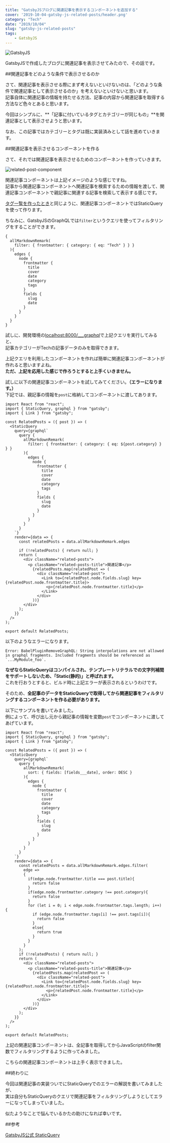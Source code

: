 ```yaml
---
title: "GatsbyJSブログに関連記事を表示するコンポーネントを追加する"
cover: '2019-10-04-gatsby-js-related-posts/header.png'
category: "Tech"
date: "2019/10/04"
slug: "gatsby-js-related-posts"
tags:
    - GatsbyJS
---
```


![GatsbyJS](./gatsby.png)

GatsbyJSで作成したブログに関連記事を表示させてみたので、その話です。 

##関連記事をどのような条件で表示させるのか

さて、関連記事を表示させる際にまず考えないといけないのは、「どのような条件で関連記事として表示させるのか」を考えないといけないと思います。  
記事自体に関連記事の情報を持たせる方法、記事の内容から関連記事を取得する方法など色々とあると思います。

今回はシンプルに、**「記事に付いているタグとカテゴリーが同じもの」**を関連記事として表示させようと思います。

なお、この記事ではカテゴリーとタグは既に実装済みとして話を進めていきます。

##関連記事を表示させるコンポーネントを作る

さて、それでは関連記事を表示させるためのコンポーネントを作っていきます。  

![related-post-component](./related-post-component.png)

関連記事コンポーネントは上記イメージのような感じですね。  
記事から関連記事コンポーネントへ関連記事を検索するための情報を渡して、関連記事コンポーネントで親記事に関連する記事を検索して表示する感じです。  

[タグ一覧を作ったとき](gatsby-js-tags/)と同じように、関連記事コンポーネントではStaticQueryを使って作ります。 

ちなみに、GatsbyJSのGraphQLでは`filter`というクエリを使ってフィルタリングをすることができます。

```
{
  allMarkdownRemark(
    filter: { frontmatter: { category: { eq: "Tech" } } }
  ){
    edges {
      node {
        frontmatter {
          title
          cover
          date
          category
          tags
        }
        fields {
          slug
          date
        }
      }
    }
  }
}
```

試しに、開発環境の[localhost:8000/___graphql](http://localhost:8000/___graphql)で上記クエリを実行してみると、  
記事カテゴリーがTechの記事データのみを取得できます。

上記クエリを利用したコンポーネントを作れば簡単に関連記事コンポーネントが作れると思いますよね。  
**ただ、上記を応用した感じで作ろうとすると上手くいきません。**

試しに以下の関連記事コンポーネントを試してみてください。**（エラーになります。）**  
下記では、親記事の情報を`post`に格納してコンポーネントに渡してあります。

```
import React from "react";
import { StaticQuery, graphql } from "gatsby";
import { Link } from "gatsby";

const RelatedPosts = ({ post }) => (
  <StaticQuery
    query={graphql`
      query {
        allMarkdownRemark(
          filter: { frontmatter: { category: { eq: ${post.category} } } }
        ){
          edges {
            node {
              frontmatter {
                title
                cover
                date
                category
                tags
              }
              fields {
                slug
                date
              }
            }
          }
        }
      }
    `}
    render={data => {
      const relatedPosts = data.allMarkdownRemark.edges

      if (!relatedPosts) { return null; }
      return (
        <div className="related-posts">
          <p className="related-posts-title">関連記事</p>
            {relatedPosts.map(relatedPost => (
              <div className="related-post">
                <Link to={relatedPost.node.fields.slug} key={relatedPost.node.frontmatter.title}>
                  <p>{relatedPost.node.frontmatter.title}</p>
                </Link>
              </div>
            ))}
        </div>
      );
    }}
  />
);

export default RelatedPosts;
```

以下のようなエラーになります。

```
Error: BabelPluginRemoveGraphQL: String interpolations are not allowed in graphql fragments. Included fragments should be referenced as `...MyModule_foo`.
```

**なぜならStaticQueryはコンパイルされ、テンプレートリテラルでの文字列補間をサポートしないため、「Static(静的)」と呼ばれます。**   
これを行おうとすると、ビルド時に上記エラーが表示されるというわけです。

そのため、**全記事のデータをStaticQueryで取得してから関連記事をフィルタリングするコンポーネントを作る必要があります。**

以下にサンプルを書いてみました。  
例によって、呼び出し元から親記事の情報を変数`post`でコンポーネントに渡してあげています。

```
import React from "react";
import { StaticQuery, graphql } from "gatsby";
import { Link } from "gatsby";

const RelatedPosts = ({ post }) => (
  <StaticQuery
    query={graphql`
      query {
        allMarkdownRemark(
          sort: { fields: [fields___date], order: DESC }
        ){
          edges {
            node {
              frontmatter {
                title
                cover
                date
                category
                tags
              }
              fields {
                slug
                date
              }
            }
          }
        }
      }
    `}
    render={data => {
      const relatedPosts = data.allMarkdownRemark.edges.filter(
        edge => 
        {
          if(edge.node.frontmatter.title === post.title){
            return false
          }
          if(edge.node.frontmatter.category !== post.category){
            return false
          }
          for (let i = 0; i < edge.node.frontmatter.tags.length; i++) {
            if (edge.node.frontmatter.tags[i] !== post.tags[i]){
              return false
            }
            else{
              return true
            }
          }
        }
      );
      if (!relatedPosts) { return null; }
      return (
        <div className="related-posts">
          <p className="related-posts-title">関連記事</p>
            {relatedPosts.map(relatedPost => (
              <div className="related-post">
                <Link to={relatedPost.node.fields.slug} key={relatedPost.node.frontmatter.title}>
                  <p>{relatedPost.node.frontmatter.title}</p>
                </Link>
              </div>
            ))}
        </div>
      );
    }}
  />
);

export default RelatedPosts;

```

上記の関連記事コンポーネントは、全記事を取得してからJavaScriptのfilter関数でフィルタリングするように作ってみました。

こちらの関連記事コンポーネントは上手く表示できました。

##終わりに

今回は関連記事の実装ついでにStaticQueryでのエラーの解説を書いてみましたが、  
実は自分もStaticQueryのクエリで関連記事をフィルタリングしようとしてエラーになってしまっていました。

似たようなことで悩んでいるかたの助けになれば幸いです。

##参考

[GatsbyJS公式 StaticQuery](https://www.gatsbyjs.org/docs/static-query/)